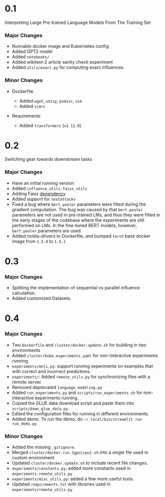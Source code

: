 # 0.1
Interpreting Large Pre-trained Language Models From The Training Set

### Major Changes
* Runnable docker image and Kubernetes config
* Added GPT2 model
* Added `notebooks/`
* Added wikitext-2 article sanity check experiment
* Added `utils/exact.py` for computing exact influences.

### Minor Changes
* Dockerfile
    - Added `wget`, `unzip`, `psmisc`, `vim`
    - Added `vimrc`

* Requirements
    - Added `transformers` (`v2.11.0`)


# 0.2
Switching gear towards downstream tasks

### Major Changes
* Have an initial running version
* Added `influence_utils.faiss_utils`
* Adding Faiss [dependency](https://github.com/kyamagu/faiss-wheels)
* Added support for `textattacks`
* Fixed a bug where `bert.pooler` parameters were filted during the gradient computation. The bug was caused by that `bert.pooler` parameters are not used in pre-trained LMs, and thus they were filted in the early stages of the codebase where the experiments are still performed on LMs. In the fine-tuned BERT models, however, `bert.pooler` parameters are used.
* Added nvidia-drivers to Dockerfile, and bumped `torch` base docker image from `1.5.0` to `1.5.1`


# 0.3

### Major Changes
* Splitting the implementation of sequential vs parallel influence calculation.
* Added customized Datasets.


# 0.4
### Major Changes
* Two `Dockerfile` and `cluster/docker.update.sh` for building in two environments
* Added `cluster/kube.experiments.yaml` for non-interactive experiments running.
* `experiments/mnli.py`: support running experiments on examples that with correct and incorrect predictions.
* `experiments/`: Added `remote_utils.py` for synchronizing files with a remote server.
* Removed deprecated `language_modeling.py`
* Added `run_experiments.py` and `scripts/run_experiments.sh` for non-interactive experiments running.
* Copied the GLUE data download script and paste them into `scripts/down_glue_data.py`.
* Edited the configuration files for running in different environments.
* Added demo. To run the demo, do `~/.local/bin/streamlit run run_demo.py`

### Minor Changes
* Added the missing `.gitignore`.
* Merged `cluster/docker.run.{gpu|cpu}.sh` into a single file used in custom environment
* Updated `cluster/docker.update.sh` to include recent file changes.
* `experiments/constants.py`: added more constants used in `experiments.remote_utils.py`
* `experiments/misc_utils.py`: added a few more useful tools.
* Updated `requirements.txt` with libraries used in `experiments/remote_utils.py`

